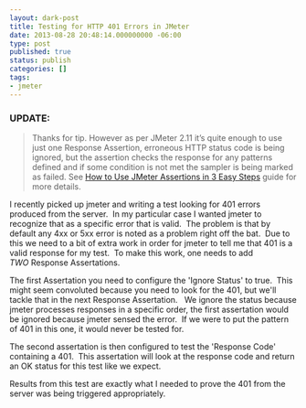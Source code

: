 ```yaml
---
layout: dark-post
title: Testing for HTTP 401 Errors in JMeter
date: 2013-08-28 20:48:14.000000000 -06:00
type: post
published: true
status: publish
categories: []
tags:
- jmeter
---
```


### UPDATE:
> Thanks for tip. However as per JMeter 2.11 it’s quite enough to use just one Response Assertion, erroneous HTTP status code is being ignored, but the assertion checks the response for any patterns defined and if some condition is not met the sampler is being marked as failed. See [How to Use JMeter Assertions in 3 Easy Steps](http://blazemeter.com/blog/how-use-jmeter-assertions-3-easy-steps) guide for more details.

I recently picked up jmeter and writing a test looking for 401 errors produced from the server.  In my particular case I wanted jmeter to recognize that as a specific error that is valid.  The problem is that by default any 4xx or 5xx error is noted as a problem right off the bat.  Due to this we need to a bit of extra work in order for jmeter to tell me that 401 is a valid response for my test.  To make this work, one needs to add _TWO_ Response Assertations.

The first Assertation you need to configure the 'Ignore Status' to true.  This might seem convoluted because you need to look for the 401, but we'll tackle that in the next Response Assertation.   We ignore the status because jmeter processes responses in a specific order, the first assertation would be ignored because jmeter sensed the error.  If we were to put the pattern of 401 in this one, it would never be tested for.

The second assertation is then configured to test the 'Response Code' containing a 401.  This assertation will look at the response code and return an OK status for this test like we expect.

Results from this test are exactly what I needed to prove the 401 from the server was being triggered appropriately.
